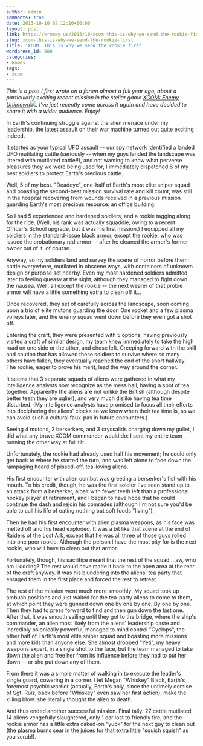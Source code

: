 ```yaml
---
author: admin
comments: true
date: 2013-10-10 02:12:10+00:00
layout: post
link: https://kromey.us/2013/10/xcom-this-is-why-we-send-the-rookie-first-500.html
slug: xcom-this-is-why-we-send-the-rookie-first
title: 'XCOM: This is why we send the rookie first'
wordpress_id: 500
categories:
- Games
tags:
- xcom
---
```


_This is a post I first wrote on a forum almost a full year ago, about a particularly exciting recent mission in the stellar game [XCOM: Enemy Unknown](http://www.amazon.com/gp/product/B008ALU5KG/ref=as_li_ss_tl?ie=UTF8&camp=1789&creative=390957&creativeASIN=B008ALU5KG&linkCode=as2&tag=sd41net-20)![](http://ir-na.amazon-adsystem.com/e/ir?t=sd41net-20&l=as2&o=1&a=B008ALU5KG). I've just recently come across it again and have decided to share it with a wider audience. Enjoy!_

In Earth's continuing struggle against the alien menace under my leadership, the latest assault on their war machine turned out quite exciting indeed.

It started as your typical UFO assault -- our spy network identified a landed UFO mutilating cattle (seriously -- when my guys landed the landscape was littered with mutilated cattle!!), and not wanting to know what perverse pleasures they we were being used for, I immediately dispatched 6 of my best soldiers to protect Earth's precious cattle.

Well, 5 of my best. "Deadeye", one-half of Earth's most elite sniper squad and boasting the second-best mission survival rate and kill count, was still in the hospital recovering from wounds received in a previous mission guarding Earth's most precious resource: an office building.

So I had 5 experienced and hardened soldiers, and a rookie tagging along for the ride. (Well, his rank was actually squaddie, owing to a recent Officer's School upgrade, but it was his first mission.) I equipped all my soldiers in the standard-issue black armor, except the rookie, who was issued the probationary red armor -- after he cleaned the armor's former owner out of it, of course.

Anyway, so my soldiers land and survey the scene of horror before them: cattle everywhere, mutilated in obscene ways, with containers of unknown design or purpose set nearby. Even my most hardened soldiers admitted later to feeling queasy at the sight, although they managed to fight down the nausea. Well, all except the rookie -- the next wearer of that probie armor will have a little something extra to clean off it...

Once recovered, they set of carefully across the landscape, soon coming upon a trio of elite mutons guarding the door. One rocket and a few plasma volleys later, and the enemy squad went down before they even got a shot off.

Entering the craft, they were presented with 5 options; having previously visited a craft of similar design, my team knew immediately to take the high road on one side or the other, and chose left. Creeping forward with the skill and caution that has allowed these soldiers to survive where so many others have fallen, they eventually reached the end of the short hallway. The rookie, eager to prove his merit, lead the way around the corner.

It seems that 3 separate squads of aliens were gathered in what my intelligence analysts now recognize as the mess hall, having a spot of tea together. Apparently the aliens are not unlike the British (although despite better teeth they are uglier), and very much dislike having tea time disturbed. (My intelligence analysts have promised to focus all their efforts into deciphering the aliens' clocks so we know when their tea time is, so we can avoid such a cultural faux-pas in future encounters.)

Seeing 4 mutons, 2 berserkers, and 3 cryssalids charging down my gullet, I did what any brave XCOM commander would do: I sent my entire team running the other way at full tilt.

Unfortunately, the rookie had already used half his movement; he could only get back to where he started the turn, and was left alone to face down the rampaging hoard of pissed-off, tea-loving aliens.

His first encounter with alien combat was greeting a berserker's fist with his mouth. To his credit, though, he was the first soldier I've seen stand up to an attack from a berserker, albeit with fewer teeth left than a professional hockey player at retirement, and I began to have hope that he could continue the dash and rejoin his comrades (although I'm not sure you'd be able to call his life of eating nothing but soft foods "living").

Then he had his first encounter with alien plasma weapons, as his face was melted off and his head exploded. It was a bit like that scene at the end of Raiders of the Lost Ark, except that he was all three of those guys rolled into one poor rookie. Although the person I have the most pity for is the next rookie, who will have to clean out that armor.

Fortunately, though, his sacrifice meant that the rest of the squad... aw, who am I kidding? The rest would have made it back to the open area at the rear of the craft anyway. It was his blundering into the aliens' tea party that enraged them in the first place and forced the rest to retreat.

The rest of the mission went much more smoothly: My squad took up ambush positions and just waited for the tea-party aliens to come to them, at which point they were gunned down one by one by one. By one by one. Then they had to press forward to find and then gun down the last one. After that, it was smooth sailing until they got to the bridge, where the ship's commander, an alien most likely from the aliens' leadership caste and incredibly psionically powerful, managed to mind control "Cyclops", the other half of Earth's most elite sniper squad and boasting more missions and more kills than anyone else. She almost dropped "Yeti", my heavy weapons expert, in a single shot to the face, but the team managed to take down the alien and free her from its influence before they had to put her down -- or she put down any of them.

From there it was a simple matter of walking in to execute the leader's single guard, cowering in a corner. I let Megan "Whiskey" Black, Earth's foremost psychic warrior (actually, Earth's only, since the untimely demise of Sgt. Ruiz, back before "Whiskey" even saw her first action), make the killing blow: she literally thought the alien to death.

And thus ended another successful mission. Final tally: 27 cattle mutilated, 14 aliens vengefully slaughtered, only 1 ear lost to friendly fire, and the rookie armor has a little extra caked-on "yuck" for the next guy to clean out (the plasma burns sear in the juices for that extra little "squish squish" as you scrub!).
